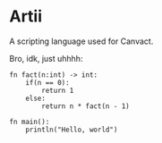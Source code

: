 # Artii
A scripting language used for Canvact.

Bro, idk, just uhhhh:
```
fn fact(n:int) -> int:
    if(n == 0):
        return 1
    else:
        return n * fact(n - 1)

fn main():
    println("Hello, world")
```
